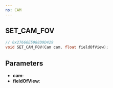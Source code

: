 ```yaml
---
ns: CAM
---
```

## SET_CAM_FOV

```c
// 0x27666E5988D9D429
void SET_CAM_FOV(Cam cam, float fieldOfView);
```

## Parameters
* **cam**:
* **fieldOfView**:
